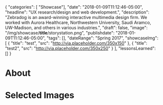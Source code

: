 {
   "categories": [ "Showcase"],
   "date": "2018-01-09T11:12:46-05:00",
   "headline": "UX research/design and web development.",
   "description": "Zebradog is an award-winning interactive multimedia design firm. We worked with Aurora Healthcare, Northwestern University, Saudi Aramco, UW-Madison, and others in various industries.",
   "draft": false,
   "image": "/img/showcase/__title__/storystation.png",
   "publishdate": "2018-01-09T11:12:46-05:00",
   "tags": [],
   "dateRange": "Spring 2017",
   "showcaseImg": [
     {
       "title": "test",
       "src": "http://via.placeholder.com/350x150"
     },
     {
       "title": "test2",
       "src": "http://via.placeholder.com/350x250"
     }
   ],
   "lessonsLearned": []
}

# About


# Selected Images
